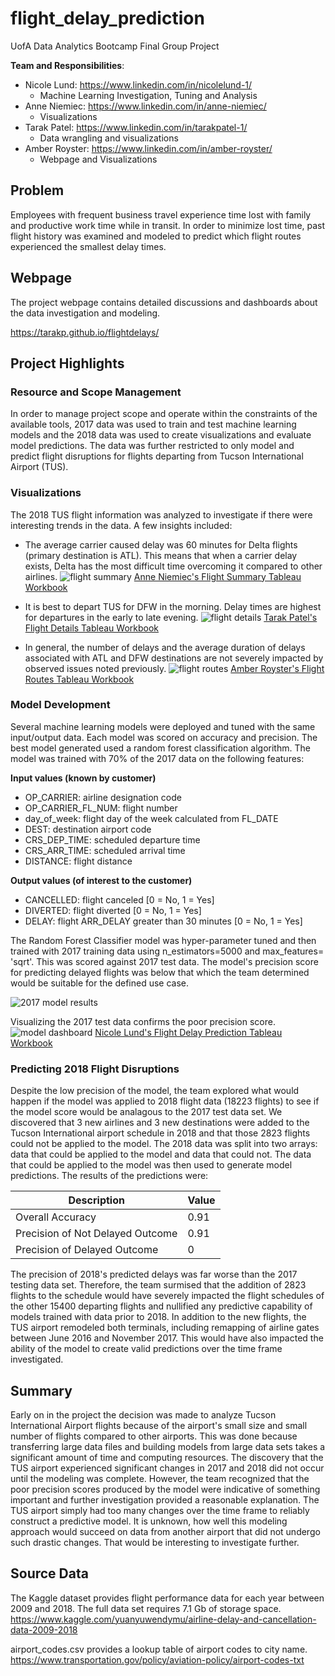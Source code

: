 # flight_delay_prediction
UofA Data Analytics Bootcamp Final Group Project

**Team and Responsibilities**:  
* Nicole Lund: <a href="https://www.linkedin.com/in/nicolelund-1/" target="_blank">https://www.linkedin.com/in/nicolelund-1/</a>
    * Machine Learning Investigation, Tuning and Analysis
* Anne Niemiec: <a href="https://www.linkedin.com/in/anne-niemiec/" target="_blank">https://www.linkedin.com/in/anne-niemiec/</a>
    * Visualizations
* Tarak Patel: <a href="https://www.linkedin.com/in/tarakpatel-1/" target="_blank">https://www.linkedin.com/in/tarakpatel-1/</a>
    * Data wrangling and visualizations
* Amber Royster: <a href="https://www.linkedin.com/in/amber-royster/" target="_blank">https://www.linkedin.com/in/amber-royster/</a>
    * Webpage and Visualizations
    
## Problem
Employees with frequent business travel experience time lost with family and productive work time while in transit. In order to minimize lost time, past flight history was examined and modeled to predict which flight routes experienced the smallest delay times.

## Webpage
The project webpage contains detailed discussions and dashboards about the data investigation and modeling.

<a href="https://tarakp.github.io/flightdelays/" target="_blank">https://tarakp.github.io/flightdelays/</a>

## Project Highlights

### Resource and Scope Management
In order to manage project scope and operate within the constraints of the available tools, 2017 data was used to train and test machine learning models and the 2018 data was used to create visualizations and evaluate model predictions.  The data was further restricted to only model and predict flight disruptions for flights departing from Tucson International Airport (TUS).

### Visualizations
The 2018 TUS flight information was analyzed to investigate if there were interesting trends in the data.  A few insights included:

* The average carrier caused delay was 60 minutes for Delta flights (primary destination is ATL).  This means that when a carrier delay exists, Delta has the most difficult time overcoming it compared to other airlines.
![flight summary](images/FlightSummary.png)
<a href="https://public.tableau.com/views/2018TucsonFlightDelayPrediction/2018Dashboard?:language=en-US&:retry=yes&:display_count=n&:origin=viz_share_link" target="_blank">Anne Niemiec's Flight Summary Tableau Workbook</a>

* It is best to depart TUS for DFW in the morning. Delay times are highest for departures in the early to late evening.
![flight details](images/FlightDetails.png)
<a href="https://public.tableau.com/views/Final_Project_TAP/InteractiveFlightAnalysis?:language=en-US&:retry=yes&:display_count=n&:origin=viz_share_link" target="_blank">Tarak Patel's Flight Details Tableau Workbook</a>

* In general, the number of delays and the average duration of delays associated with ATL and DFW destinations are not severely impacted by observed issues noted previously.
![flight routes](images/FlightRoutes.png)
<a href="https://public.tableau.com/shared/P7N4TGYTN?:display_count=n&:origin=viz_share_link" target="_blank">Amber Royster's Flight Routes Tableau Workbook</a>

### Model Development
Several machine learning models were deployed and tuned with the same input/output data.  Each model was scored on accuracy and precision.  The best model generated used a random forest classification algorithm.  The model was trained with 70% of the 2017 data on the following features:

**Input values (known by customer)**
* OP_CARRIER: airline designation code
* OP_CARRIER_FL_NUM: flight number
* day_of_week: flight day of the week calculated from FL_DATE
* DEST: destination airport code
* CRS_DEP_TIME: scheduled departure time 
* CRS_ARR_TIME: scheduled arrival time
* DISTANCE: flight distance

**Output values (of interest to the customer)**
* CANCELLED: flight canceled [0 = No, 1 = Yes]
* DIVERTED: flight diverted [0 = No, 1 = Yes]
* DELAY: flight ARR_DELAY greater than 30 minutes [0 = No, 1 = Yes]

The Random Forest Classifier model was hyper-parameter tuned and then trained with 2017 training data using n_estimators=5000 and max_features= 'sqrt'.  This was scored against 2017 test data. The model's precision score for predicting delayed flights was below that which the team determined would be suitable for the defined use case.

![2017 model results](images/random_forest_model_2017_test_results.png)

Visualizing the 2017 test data confirms the poor precision score.
![model dashboard](images/random_forest_model_2017_test_dashboard.png)
<a href="https://public.tableau.com/views/2017TUSflightdelayprediction/2017ModelTestingData?:language=en-US&:display_count=n&:origin=viz_share_link" target="_blank">Nicole Lund's Flight Delay Prediction Tableau Workbook</a>

### Predicting 2018 Flight Disruptions
Despite the low precision of the model, the team explored what would happen if the model was applied to 2018 flight data (18223 flights) to see if the model score would be analagous to the 2017 test data set.  We discovered that 3 new airlines and 3 new destinations were added to the Tucson International airport schedule in 2018 and that those 2823 flights could not be applied to the model. The 2018 data was split into two arrays: data that could be applied to the model and data that could not.  The data that could be applied to the model was then used to generate model predictions. The results of the predictions were:

| Description | Value |
|-----|-----|
| Overall Accuracy | 0.91 |
| Precision of Not Delayed Outcome | 0.91 |
| Precision of Delayed Outcome | 0 |

The precision of 2018's predicted delays was far worse than the 2017 testing data set.  Therefore, the team surmised that the addition of 2823 flights to the schedule would have severely impacted the flight schedules of the other 15400 departing flights and nullified any predictive capability of models trained with data prior to 2018. In addition to the new flights, the TUS airport remodeled both terminals, including remapping of airline gates between June 2016 and November 2017.  This would have also impacted the ability of the model to create valid predictions over the time frame investigated.

## Summary
Early on in the project the decision was made to analyze Tucson International Airport flights because of the airport's small size and small number of flights compared to other airports. This was done because transferring large data files and building models from large data sets takes a significant amount of time and computing resources. The discovery that the TUS airport experienced significant changes in 2017 and 2018 did not occur until the modeling was complete. However, the team recognized that the poor precision scores produced by the model were indicative of something important and further investigation provided a reasonable explanation. The TUS airport simply had too many changes over the time frame to reliably construct a predictive model.  It is unknown, how well this modeling approach would succeed on data from another airport that did not undergo such drastic changes. That would be interesting to investigate further.

## Source Data
The Kaggle dataset provides flight performance data for each year between 2009 and 2018. The full data set requires 7.1 Gb of storage space. <a href="https://www.kaggle.com/yuanyuwendymu/airline-delay-and-cancellation-data-2009-2018" target="_blank">https://www.kaggle.com/yuanyuwendymu/airline-delay-and-cancellation-data-2009-2018</a>

airport_codes.csv provides a lookup table of airport codes to city name. <a href="https://www.transportation.gov/policy/aviation-policy/airport-codes-txt" target="_blank">https://www.transportation.gov/policy/aviation-policy/airport-codes-txt</a>